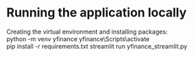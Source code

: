 # Running the application locally
Creating the virtual environment and installing packages:  
python -m venv yfinance 
yfinance\Scripts\activate  
pip install -r requirements.txt
streamlit run yfinance_streamlit.py
